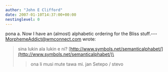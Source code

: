 ```yaml
---
author: "John E Clifford"
date: 2007-01-10T14:37:00+00:00
nestinglevel: 0
---
```

pona a. Now I have an (almost) alphabetic ordering for the Bliss stuff.---
 [MorphemeAddict@wmconnect.com](mailto://MorphemeAddict@wmconnect.com) wrote:

> sina lukin ala lukin e ni?
> [http://www.symbols.net/semanticalphabet/](http://www.symbols.net/semanticalphabet/)\
>> ona li musi mute tawa mi.
>> jan Setepo / stevo
>
